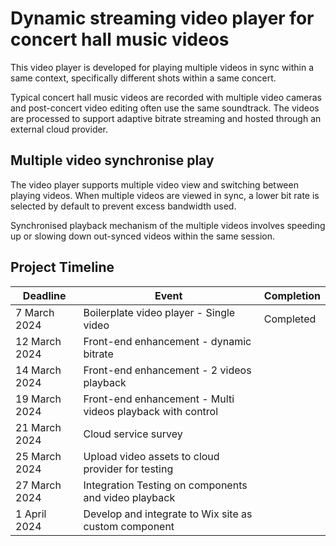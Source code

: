 # Dynamic streaming video player for concert hall music videos
This video player is developed for playing multiple videos in sync within a same context, specifically different shots within a same concert.

Typical concert hall music videos are recorded with multiple video cameras and post-concert video editing often use the same soundtrack.
The videos are processed to support adaptive bitrate streaming and hosted through an external cloud provider.

## Multiple video synchronise play
The video player supports multiple video view and switching between playing videos. When multiple videos are viewed in sync, a lower bit rate is selected by default to prevent excess bandwidth used.

Synchronised playback mechanism of the multiple videos involves speeding up or slowing down out-synced videos within the same session.

## Project Timeline

| Deadline | Event | Completion |
| ---- | ----- | ---------- |
| 7 March 2024 | Boilerplate video player - Single video | Completed |
| 12 March 2024 | Front-end enhancement - dynamic bitrate | |
| 14 March 2024 | Front-end enhancement - 2 videos playback | |
| 19 March 2024 | Front-end enhancement - Multi videos playback with control | |
| 21 March 2024 | Cloud service survey | |
| 25 March 2024 | Upload video assets to cloud provider for testing | |
| 27 March 2024 | Integration Testing on components and video playback | |
| 1 April 2024 | Develop and integrate to Wix site as custom component | |
